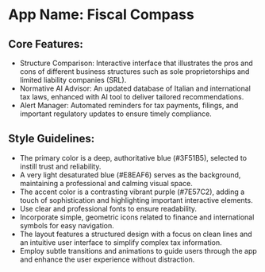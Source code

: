 # **App Name**: Fiscal Compass

## Core Features:

- Structure Comparison: Interactive interface that illustrates the pros and cons of different business structures such as sole proprietorships and limited liability companies (SRL).
- Normative AI Advisor: An updated database of Italian and international tax laws, enhanced with AI tool to deliver tailored recommendations.
- Alert Manager: Automated reminders for tax payments, filings, and important regulatory updates to ensure timely compliance.

## Style Guidelines:

- The primary color is a deep, authoritative blue (#3F51B5), selected to instill trust and reliability.
- A very light desaturated blue (#E8EAF6) serves as the background, maintaining a professional and calming visual space.
- The accent color is a contrasting vibrant purple (#7E57C2), adding a touch of sophistication and highlighting important interactive elements.
- Use clear and professional fonts to ensure readability.
- Incorporate simple, geometric icons related to finance and international symbols for easy navigation.
- The layout features a structured design with a focus on clean lines and an intuitive user interface to simplify complex tax information.
- Employ subtle transitions and animations to guide users through the app and enhance the user experience without distraction.